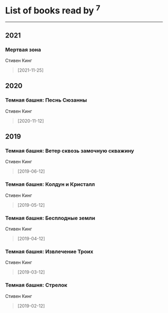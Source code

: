 # List of books read by [](http://vk.com/id86487125)<sup>7</sup>
---

## 2021

### Мертвая зона
Стивен Кинг
> [2021-11-25] 



## 2020

### Темная башня: Песнь Сюзанны
Стивен Кинг
> [2020-11-12] 



## 2019

### Темная башня: Ветер сквозь замочную скважину
Стивен Кинг
> [2019-06-12] 


### Темная башня: Колдун и Кристалл
Стивен Кинг
> [2019-05-12] 


### Темная башня: Бесплодные земли
Стивен Кинг
> [2019-04-12] 


### Темная башня: Извлечение Троих
Стивен Кинг
> [2019-03-12] 


### Темная башня: Стрелок
Стивен Кинг
> [2019-02-12] 



